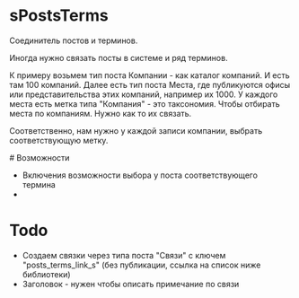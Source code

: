 # sPostsTerms
Соединитель постов и терминов.

Иногда нужно связать посты в системе и ряд терминов.

К примеру возьмем тип поста Компании - как каталог компаний. И есть там 100 компаний.
Далее есть тип поста Места, где публикуются офисы или представительства этих компаний, например их 1000.
У каждого места есть метка типа "Компания" - это таксономия. Чтобы отбирать места по компаниям.
Нужно как то их связать.

Соответственно, нам нужно у каждой записи компании, выбрать соответствующую метку.


# Возможности
- Включения возможности выбора у поста соответствующего термина
- 


# Todo

- Создаем связки через типа поста "Связи" с ключем "posts_terms_link_s" (без публикации, ссылка на список ниже библиотеки)
- Заголовок - нужен чтобы описать примечание по связи
